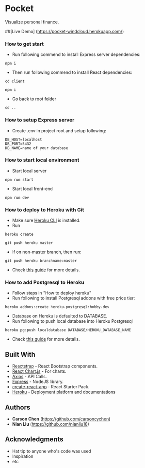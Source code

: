 # Pocket

Visualize personal finance.

##[Live Demo] (https://pocket-windcloud.herokuapp.com/)

### How to get start
* Run following commend to install Express server dependencies:
```
npm i
```
* Then run following commend to install React dependencies:
```
cd client 
```
```
npm i
```
* Go back to root folder
```
cd ..
```

### How to setup Express server
* Create .env in project root and setup following:
```
DB_HOST=localhost
DB_PORT=5432
DB_NAME=name of your database
```

### How to start local environment
* Start local server
```
npm run start
```
* Start local front-end
```
npm run dev
```

### How to deploy to Heroku with Git
* Make sure [Heroku CLI](https://devcenter.heroku.com/articles/heroku-cli) is installed. 
* Run
```
heroku create
```
```
git push heroku master
```
* If on non-master branch, then run:
```
git push heroku branchname:master
```
* Check [this guide](https://devcenter.heroku.com/articles/git) for more details.

### How to add Postgresql to Heroku
* Follow steps in "How to deploy heroku"
* Run following to install Postgresql addons with free price tier:
```
heroku addons:create heroku-postgresql:hobby-dev
```
* Database on Heroku is defaulted to DATABASE.
* Run following to push local database into Heroku Postgresql
```
heroku pg:push localdatabase DATABASE/HEROKU_DATABASE_NAME
```
* Check [this guide](https://devcenter.heroku.com/articles/heroku-postgresql#local-setup) for more details.

## Built With

* [Reactstrap](https://reactstrap.github.io/) - React Bootstrap components.
* [React Chart.js](https://github.com/reactjs/react-chartjs) - For charts.
* [Axios](https://www.npmjs.com/package/axios) - API Calls.
* [Express](https://expressjs.com/) - NodeJS library.
* [create-react-app](https://github.com/facebook/create-react-app) - React Starter Pack.
* [Heroku](https://devcenter.heroku.com/) - Deployment platform and documentations

## Authors

* **Carson Chen** (https://github.com/carsoncychen)
* **Nian Liu** (https://github.com/nianliu18)

## Acknowledgments

* Hat tip to anyone who's code was used
* Inspiration
* etc

